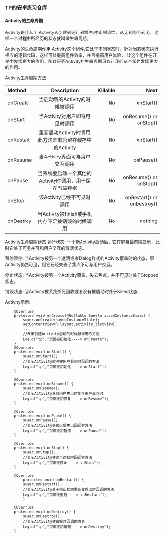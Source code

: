 ### TP的安卓练习仓库

#### Activity的生命周期
Activity是什么？
Activity从创建到运行到暂停.停止到消亡，从无到有再到无，这样一个过程中所经历的状态就叫做生命周期。

Activity的生命周期作用
 Activity这个组件,它处于不同状态时，针对当前状态执行相应的逻辑代码，这样可以提高组件效率，并且提高用户体验，
 让这个组件在开发中发挥更大的作用，所以研究Activity的生命周期可以让我们这个组件发挥更大的作用。

Activity生命周期方法

|    Method    |                   Description                    |    Killable   |            Next           |
| :----------- | :----------------------------------------------: | ------------: | ------------------------: |
|   onCreate   |当启动新的Activity的时候被调用                       |      No       | onStart()                 |
|   onStart    |当Activity对用户即将可见时调用                       |      No       | onResume()  or onStop()   |
|   onRestart  |重新启动Activity时调用此方法是重启留在缓存中的Activity |      No       | onStart()                 |
|   onResume   |当Activity界面可与用户交互调用                       |      No       | onPause()                 |
|   onPause    |当系统要启动一个其他的Activity时调用，用于保存当前数据  |      No       | onResume()  or onStop()   |
|   onStop     |该Activity已经不可见时调用                          |      No       | onRestart() or onDestroy()|
|   onDestroy  |当Activity被finish或手机内存不足被销毁的时候调用      |      No       | nothing                   |

Activity生命周期状态
运行状态: 一个新Activity启动后，它在屏幕最前端显示，此时它处于可见并可和用户交互的激活状态。

暂停暂停: 当Activity被另一个透明或者Dialog样式的Activity覆盖时的状态，原Activity仍然可见，但它已经失去了焦点不可与用户交互。

停止状态: 当Activity被另一个Activity覆盖，失去焦点，并不可见时处于Stopped状态。

销毁状态: 当Activity被系统杀死回收或者没有被启动时处于Killed状态。

Activity示例:
```code
    @Override
    protected void onCreate(@Nullable Bundle savedInstanceState) {
        super.onCreate(savedInstanceState);
        setContentView(R.layout.activity_listview);
        ...
        //表示创建Activity启动的时候被调用的方法
        Log.d("tp","页面被初始化----> onCreate");
    }
    @Override
    protected void onStart() {
        super.onStart();
        //表示Activity能够被用户看到时回调的方法
        Log.d("tp","页面被初始化----> onStart");
    }

    @Override
    protected void onResume() {
        super.onResume();
        //表示Activity获取用户焦点时能与用户交互时
        Log.d("tp","页面被初恢复----> onResume");
    }

    @Override
    protected void onPause() {
        super.onPause();
        //表示Activity失去以后焦点回调的方法
        Log.d("tp","页面被初暂停----> onPause");
    }

    @Override
    protected void onStop() {
        super.onStop();
        //表示Activity被完全遮挡时回调的方法
        Log.d("tp","页面被停止----> onStop");
    }

    @Override
        protected void onRestart() {
        super.onRestart();
        //表示Activity处于停止状态重新被启动时回调的方法
        Log.d("tp","页面被重启----> onRestart");
        }

    @Override
    protected void onDestroy() {
        super.onDestroy();
        //表示Activity被销毁时回调的方法
        Log.d("tp","页面被初销毁----> onDestroy");
    }

```



